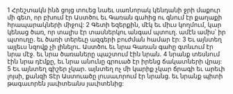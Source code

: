1 Հրեշտակն ինձ ցոյց տուեց նաեւ սառնորակ կենդանի ջրի մաքուր մի գետ, որ բխում էր Աստծու եւ Գառան գահից ու գնում էր քաղաքի հրապարակների միջով: 2 Գետի եզերքին, մէկ եւ միւս կողմում, կար կենաց ծառ, որ տալիս էր տասներկու անգամ պտուղ. ամէն ամիս՝ իր պտուղը. եւ ծառի տերեւը ազգերի բուժման համար էր:
3 Եւ այնտեղ այլեւս նզովք չի լինելու. Աստծու եւ նրա Գառան գահը գտնւում էր նրա մէջ. եւ նրա ծառաները պաշտում էին նրան. 4 նրանք տեսնում էին նրա դէմքը, եւ նրա անունը գրուած էր իրենց ճակատների վրայ: 5 Եւ այնտեղ գիշեր չկար. այնտեղ ոչ մի կարիք չկար ճրագի եւ արեւի լոյսի, քանզի Տէր Աստուածը լուսաւորում էր նրանց. եւ նրանք պիտի թագաւորեն յաւիտեանս յաւիտենից:
